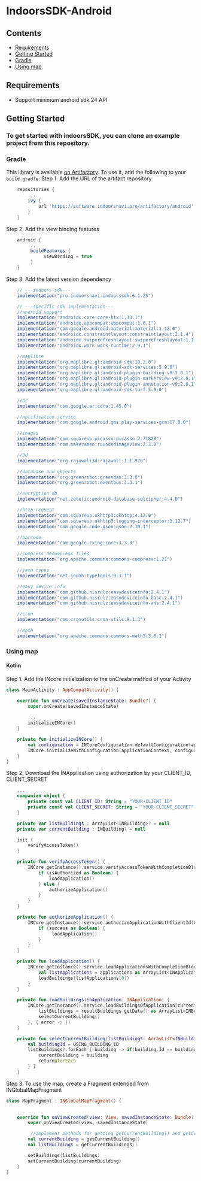 # IndoorsSDK-Android
## Contents

- [Requirements](#requirements)
- [Getting Started](#getting-started)  
- [Gradle](#gradle)
- [Using map](#using-map)  

## Requirements
- Support minimum android sdk 24 API

## Getting Started
### To get started with indoorsSDK, you can clone an example project from this repository.

### Gradle
This library is available [on Artifactory](https://software.indoorsnavi.pro/artifactory/android). To use it, add the following to your `build.gradle`:
Step 1. Add the URL of the artifact repository
```groovy
    repositories {
        ...
        ivy { 
            url 'https://software.indoorsnavi.pro/artifactory/android' 
        }
    }
```
Step 2. Add the view binding features
```groovy
    android {
        ...
         buildFeatures {
              viewBinding = true
         }
    }
```

Step 3. Add the latest version dependency
```groovy
    // ---indoors sdk---
    implementation("pro.indoorsnavi:indoorssdk:6.1.25")

    // ---specific sdk implementation---
    //android support
    implementation("androidx.core:core-ktx:1.13.1")
    implementation("androidx.appcompat:appcompat:1.6.1")
    implementation("com.google.android.material:material:1.12.0")
    implementation("androidx.constraintlayout:constraintlayout:2.1.4")
    implementation("androidx.swiperefreshlayout:swiperefreshlayout:1.1.0")
    implementation("androidx.work:work-runtime:2.9.1")

    //maplibre
    implementation("org.maplibre.gl:android-sdk:10.2.0")
    implementation("org.maplibre.gl:android-sdk-services:5.9.0")
    implementation("org.maplibre.gl:android-plugin-building-v9:2.0.1")
    implementation("org.maplibre.gl:android-plugin-markerview-v9:2.0.1")
    implementation("org.maplibre.gl:android-plugin-annotation-v9:2.0.1")
    implementation("org.maplibre.gl:android-sdk-turf:5.9.0")

    //ar
    implementation("com.google.ar:core:1.45.0")

    //notification service
    implementation("com.google.android.gms:play-services-gcm:17.0.0")

    //images
    implementation("com.squareup.picasso:picasso:2.71828")
    implementation("com.makeramen:roundedimageview:2.3.0")

    //3d
    implementation("org.rajawali3d:rajawali:1.1.970")

    //database and objects
    implementation("org.greenrobot:greendao:3.3.0")
    implementation("org.greenrobot:eventbus:3.3.1")

    //encryption db
    implementation("net.zetetic:android-database-sqlcipher:4.4.0")

    //http request
    implementation("com.squareup.okhttp3:okhttp:4.12.0")
    implementation("com.squareup.okhttp3:logging-interceptor:3.12.7")
    implementation("com.google.code.gson:gson:2.10.1")

    //barcode
    implementation("com.google.zxing:core:3.3.3")

    //compress decompress files
    implementation("org.apache.commons:commons-compress:1.21")

    //java types
    implementation("net.jodah:typetools:0.3.1")

    //easy device info
    implementation("com.github.nisrulz:easydeviceinfo:2.4.1")
    implementation("com.github.nisrulz:easydeviceinfo-base:2.4.1")
    implementation("com.github.nisrulz:easydeviceinfo-ads:2.4.1")

    //cron
    implementation("com.cronutils:cron-utils:9.1.3")

    //math
    implementation("org.apache.commons:commons-math3:3.6.1")
```
### Using map
#### Kotlin
Step 1. Add the INcore initialization to the onCreate method of your Activity
```kotlin
class MainActivity : AppCompatActivity() {

    override fun onCreate(savedInstanceState: Bundle?) {
        super.onCreate(savedInstanceState)
        
        ...
        initializeINCore()
    }

    private fun initializeINCore() {
        val configuration = INCoreConfiguration.defaultConfiguration(applicationContext)
        INCore.initializeWithConfiguration(applicationContext, configuration)
    }
}
```

Step 2. Download the INApplication using authorization by your CLIENT_ID, CLIENT_SECRET
```kotlin
    ...
    companion object {
        private const val CLIENT_ID: String = "YOUR-CLIENT_ID"
        private const val CLIENT_SECRET: String = "YOUR-CLIENT_SECRET"
    }

    private var listBuildings : ArrayList<INBuilding>? = null
    private var currentBuilding : INBuilding? = null

    init {
        verifyAccessToken()
    }

    private fun verifyAccessToken() {
        INCore.getInstance().service.verifyAccessTokenWithCompletionBlock { isAuthorized ->
            if (isAuthorized as Boolean) {
                loadApplication()
            } else {
                authorizeApplication()
            }
        }
    }

    private fun authorizeApplication() {
        INCore.getInstance().service.authorizeApplicationWithClientId(CLIENT_ID, CLIENT_SECRET) { success: Any ->
            if (success as Boolean) {
                 loadApplication()
            }
        }
    }

    private fun loadApplication() {
        INCore.getInstance().service.loadApplicationsWithCompletionBlock { applications: Any? ->
            val listApplications = applications as ArrayList<INApplication>
            loadBuildings(listApplications[0])
        }
    }

    private fun loadBuildings(inApplication: INApplication) {
        INCore.getInstance().service.loadBuildingsOfApplication(currentApplication,{ resultBuildings: INResponseData ->
            listBuildings = resultBuildings.getData() as ArrayList<INBuilding>
            selectCurrentBuilding()
        }, { error -> })
    }

    private fun selectCurrentBuilding(listBuildings: ArrayList<INBuilding>) {
        val buildingId = USING_BUILDING_ID
        listBuildings?.forEach { building -> if(building.Id == buildingId) {
            currentBuilding = building
            return@forEach
        } }
    }
```

Step 3. To use the map, create a Fragment extended from INGlobalMapFragment
```kotlin
class MapFragment : INGlobalMapFragment() {

    ...
    override fun onViewCreated(view: View, savedInstanceState: Bundle?) {
        super.onViewCreated(view, savedInstanceState)

         //implement methods for getting getCurrentBuilding() and getCurrentBuildings() 
        val currentBuilding = getCurrentBuilding()
        val listBuildings = getCurrentBuildings()

        setBuildings(listBuildings)
        setCurrentBuilding(currentBuilding)
    }
}
```
